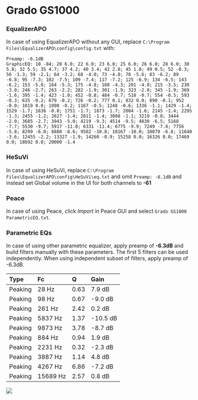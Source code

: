 # Grado GS1000

### EqualizerAPO
In case of using EqualizerAPO without any GUI, replace `C:\Program Files\EqualizerAPO\config\config.txt`
with:
```
Preamp: -6.1dB
GraphicEQ: 10 -84; 20 6.0; 22 6.0; 23 6.0; 25 6.0; 26 6.0; 28 6.0; 30 5.8; 32 5.5; 35 4.7; 37 4.2; 40 3.4; 42 2.8; 45 1.8; 49 0.5; 52 -0.3; 56 -1.3; 59 -2.1; 64 -3.2; 68 -4.0; 73 -4.8; 78 -5.6; 83 -6.2; 89 -6.8; 95 -7.3; 102 -7.5; 109 -7.4; 117 -7.2; 125 -6.9; 134 -6.5; 143 -6.2; 153 -5.8; 164 -5.3; 175 -4.8; 188 -4.3; 201 -4.0; 215 -3.5; 230 -3.0; 246 -2.7; 263 -2.2; 282 -1.9; 301 -1.9; 323 -2.0; 345 -1.9; 369 -1.6; 395 -1.4; 423 -1.0; 452 -0.8; 484 -0.7; 518 -0.7; 554 -0.5; 593 -0.3; 635 -0.2; 679 -0.2; 726 -0.2; 777 0.1; 832 0.0; 890 -0.1; 952 -0.0; 1019 0.0; 1090 -0.2; 1167 -0.5; 1248 -0.6; 1336 -1.1; 1429 -1.4; 1529 -1.7; 1636 -0.8; 1751 -1.7; 1873 -1.7; 2004 -1.6; 2145 -1.4; 2295 -1.3; 2455 -1.2; 2627 -1.4; 2811 -1.4; 3008 -1.1; 3219 -0.8; 3444 -2.0; 3685 -2.7; 3943 -5.0; 4219 -9.3; 4514 -9.5; 4830 -6.5; 5168 -7.7; 5530 -9.7; 5917 -11.0; 6331 -11.4; 6775 -9.9; 7249 -7.8; 7756 -5.8; 8299 -6.0; 8880 -8.6; 9502 -10.8; 10167 -10.0; 10879 -6.8; 11640 -3.6; 12455 -2.2; 13327 -1.9; 14260 -0.9; 15258 0.0; 16326 0.0; 17469 0.0; 18692 0.0; 20000 -1.4
```

### HeSuVi
In case of using HeSuVi, replace `C:\Program Files\EqualizerAPO\config\HeSuVi\eq.txt` and omit `Preamp:
-6.1dB` and instead set Global volume in the UI for both channels to **-61**

### Peace
In case of using Peace, click *Import* in Peace GUI and select `Grado GS1000 ParametricEQ.txt`.

### Parametric EQs
In case of using other parametric equalizer, apply preamp of **-6.3dB** and build filters manually
with these parameters. The first 5 filters can be used independently.
When using independent subset of filters, apply preamp of -6.3dB.

| Type    | Fc       |    Q | Gain     |
|:--------|:---------|:-----|:---------|
| Peaking | 28 Hz    | 0.63 | 7.9 dB   |
| Peaking | 98 Hz    | 0.67 | -9.0 dB  |
| Peaking | 261 Hz   | 2.42 | 0.2 dB   |
| Peaking | 5837 Hz  | 1.37 | -10.5 dB |
| Peaking | 9873 Hz  | 3.78 | -8.7 dB  |
| Peaking | 884 Hz   | 0.94 | 1.9 dB   |
| Peaking | 2231 Hz  | 0.32 | -2.3 dB  |
| Peaking | 3887 Hz  | 1.14 | 4.8 dB   |
| Peaking | 4267 Hz  | 6.86 | -7.2 dB  |
| Peaking | 15689 Hz | 2.57 | 0.8 dB   |

![](https://raw.githubusercontent.com/jaakkopasanen/AutoEq/master/results/innerfidelity/sbaf-serious/Grado%20GS1000/Grado%20GS1000.png)